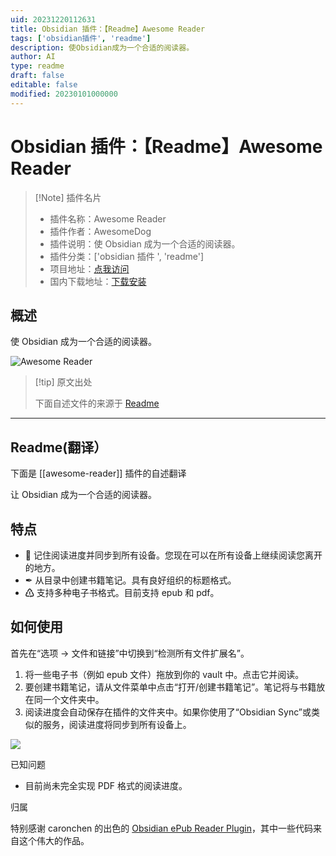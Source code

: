 ```yaml
---
uid: 20231220112631
title: Obsidian 插件：【Readme】Awesome Reader
tags: ['obsidian插件', 'readme']
description: 使Obsidian成为一个合适的阅读器。
author: AI
type: readme
draft: false
editable: false
modified: 20230101000000
---
```


# Obsidian 插件：【Readme】Awesome Reader

> [!Note] 插件名片
> - 插件名称：Awesome Reader
> - 插件作者：AwesomeDog
> - 插件说明：使 Obsidian 成为一个合适的阅读器。
> - 插件分类：['obsidian 插件 ', 'readme']
> - 项目地址：[点我访问](https://github.com/AwesomeDog/obsidian-awesome-reader)
> - 国内下载地址：[下载安装](https://pkmer.cn/products/plugin/pluginMarket/?awesome-reader)

## 概述

使 Obsidian 成为一个合适的阅读器。

![Awesome Reader](https://cdn.pkmer.cn/covers/awesome-reader.png!pkmer)

> [!tip] 原文出处
>
>下面自述文件的来源于 [Readme](https://ghproxy.net/https://raw.githubusercontent.com/AwesomeDog/obsidian-awesome-reader/master/README.md)

---

## Readme(翻译）

下面是 [[awesome-reader]] 插件的自述翻译

让 Obsidian 成为一个合适的阅读器。

## 特点

- 💾 记住阅读进度并同步到所有设备。您现在可以在所有设备上继续阅读您离开的地方。
- ✒ 从目录中创建书籍笔记。具有良好组织的标题格式。
- ♳ 支持多种电子书格式。目前支持 epub 和 pdf。

## 如何使用

首先在“选项 -> 文件和链接”中切换到“检测所有文件扩展名”。

1. 将一些电子书（例如 epub 文件）拖放到你的 vault 中。点击它并阅读。
2. 要创建书籍笔记，请从文件菜单中点击“打开/创建书籍笔记”。笔记将与书籍放在同一个文件夹中。
3. 阅读进度会自动保存在插件的文件夹中。如果你使用了“Obsidian Sync”或类似的服务，阅读进度将同步到所有设备上。

![](https://cdn.pkmer.cn/covers/awesome-reader_2_0.png!pkmer)

已知问题

- 目前尚未完全实现 PDF 格式的阅读进度。

归属

特别感谢 caronchen 的出色的 [Obsidian ePub Reader Plugin](https://github.com/caronchen/obsidian-epub-plugin)，其中一些代码来自这个伟大的作品。
